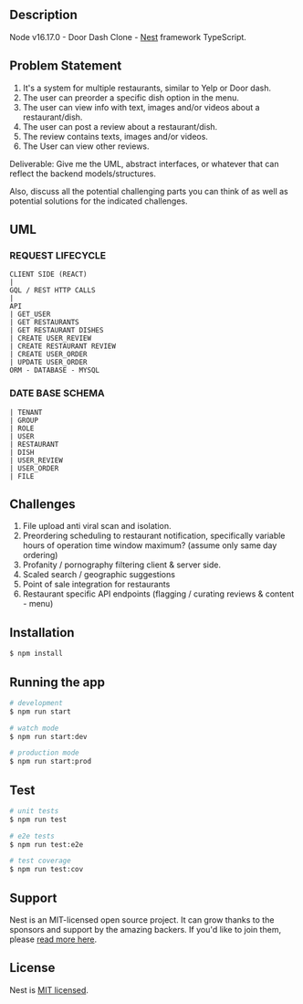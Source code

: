 ## Description

Node v16.17.0 - Door Dash Clone - [Nest](https://github.com/nestjs/nest) framework TypeScript.

## Problem Statement

1. It's a system for multiple restaurants, similar to Yelp or Door dash.
2. The user can preorder a specific dish option in the menu.
3. The user can view info with text, images and/or videos about a restaurant/dish.
4. The user can post a review about a restaurant/dish.
5. The review contains texts, images and/or videos.
6. The User can view other reviews.

Deliverable: Give me the UML, abstract interfaces, or whatever that can reflect the backend models/structures.

Also, discuss all the potential challenging parts you can think of as well as potential solutions for the indicated challenges.

## UML

### REQUEST LIFECYCLE

```
CLIENT SIDE (REACT)
|
GQL / REST HTTP CALLS
|
API
| GET_USER
| GET RESTAURANTS
| GET RESTAURANT DISHES
| CREATE USER_REVIEW
| CREATE RESTAURANT REVIEW
| CREATE USER_ORDER
| UPDATE USER_ORDER
ORM - DATABASE - MYSQL
```

### DATE BASE SCHEMA

```
| TENANT
| GROUP
| ROLE
| USER
| RESTAURANT
| DISH
| USER_REVIEW
| USER_ORDER
| FILE
```

## Challenges

1. File upload anti viral scan and isolation.
2. Preordering scheduling to restaurant notification, specifically variable hours of operation time window maximum? (assume only same day ordering)
3. Profanity / pornography filtering client & server side.
4. Scaled search / geographic suggestions
5. Point of sale integration for restaurants
6. Restaurant specific API endpoints (flagging / curating reviews & content - menu)

## Installation

```bash
$ npm install
```

## Running the app

```bash
# development
$ npm run start

# watch mode
$ npm run start:dev

# production mode
$ npm run start:prod
```

## Test

```bash
# unit tests
$ npm run test

# e2e tests
$ npm run test:e2e

# test coverage
$ npm run test:cov
```

## Support

Nest is an MIT-licensed open source project. It can grow thanks to the sponsors and support by the amazing backers. If you'd like to join them, please [read more here](https://docs.nestjs.com/support).

## License

Nest is [MIT licensed](LICENSE).
